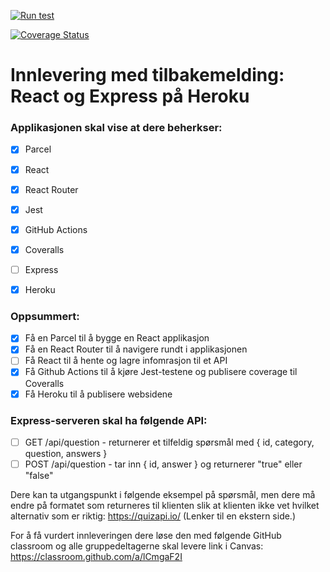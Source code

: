 [![Run test](https://github.com/kristiania-pg6301-2022/pg6301-innlevering-SebastianHellum/actions/workflows/test.yml/badge.svg)](https://github.com/kristiania-pg6301-2022/pg6301-innlevering-SebastianHellum/actions/workflows/test.yml)

[![Coverage Status](https://coveralls.io/repos/github/kristiania-pg6301-2022/pg6301-innlevering-SebastianHellum/badge.svg?branch=main)](https://coveralls.io/github/kristiania-pg6301-2022/pg6301-innlevering-SebastianHellum?branch=main)

Innlevering med tilbakemelding: React og Express på Heroku 
=================================

### Applikasjonen skal vise at dere beherkser: 
* [X] Parcel
* [X] React 
* [X] React Router 
* [X] Jest 
* [X] GitHub Actions 
* [X] Coveralls 
* [ ] Express 
* [X] Heroku 


### Oppsummert: 
* [X] Få en Parcel til å bygge en React applikasjon 
* [X] Få en React Router til å navigere rundt i applikasjonen 
* [ ] Få React til å hente og lagre infomrasjon til et API 
* [X] Få Github Actions til å kjøre Jest-testene og publisere coverage til Coveralls
* [X] Få Heroku til å publisere websidene

### Express-serveren skal ha følgende API: 
* [ ] GET /api/question - returnerer et tilfeldig spørsmål med { id, category, question, answers }
* [ ] POST /api/question - tar inn { id, answer } og returnerer "true" eller "false" 

Dere kan ta utgangspunkt i følgende eksempel på spørsmål, men dere må endre på formatet som returneres til klienten slik at klienten ikke vet hvilket alternativ som er riktig: https://quizapi.io/ (Lenker til en ekstern side.)

For å få vurdert innleveringen dere løse den med følgende GitHub classroom og alle gruppedeltagerne skal levere link i Canvas: https://classroom.github.com/a/lCmgaF2I